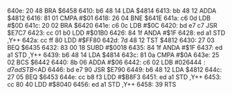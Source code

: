 640e: 20 48     BRA    $6458
6410: b6 48 14  LDA    $4814
6413: bb 48 12  ADDA   $4812
6416: 81 01     CMPA   #$01
6418: 26 04     BNE    $641E
641a: c6 0d     LDB    #$0D
641c: 20 02     BRA    $6420
641e: c6 0c     LDB    #$0C
6420: bd e7 c7  JSR    $E7C7
6423: cc 01 b0  LDD    #$01B0
6426: 84 1f     ANDA   #$1F
6428: ed a1     STD    ,Y++
642a: cc ff 80  LDD    #$FF80
642d: 7d 48 12  TST    $4812
6430: 27 03     BEQ    $6435
6432: 83 00 18  SUBD   #$0018
6435: 84 1f     ANDA   #$1F
6437: ed a1     STD    ,Y++
6439: b6 48 14  LDA    $4814
643c: 81 0a     CMPA   #$0A
643e: 25 02     BCS    $6442
6440: 8b 06     ADDA   #$06
6442: c6 02     LDB    #$02
6444: d7 ad     STB    <$AD
6446: bd e7 90  JSR    $E790
6449: b6 48 12  LDA    $4812
644c: 27 05     BEQ    $6453
644e: cc b8 f3  LDD    #$B8F3
6451: ed a1     STD    ,Y++
6453: cc 80 40  LDD    #$8040
6456: ed a1     STD    ,Y++
6458: 39        RTS
